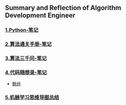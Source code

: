 ## Summary and Reflection of Algorithm Development Engineer

### [1.Python-笔记](https://github.com/Liao-Zhuolin/ML-Note/blob/main/Python-%E7%AC%94%E8%AE%B0.md)
### [2.算法通关手册-笔记](https://github.com/Liao-Zhuolin/ML-Note/blob/main/%E3%80%8A%E7%AE%97%E6%B3%95%E9%80%9A%E5%85%B3%E6%89%8B%E5%86%8C%E3%80%8B-%E7%AC%94%E8%AE%B0.md)
### [3.算法三千问-笔记](https://github.com/Liao-Zhuolin/ML-Note/blob/main/%E7%AE%97%E6%B3%95%E4%B8%89%E5%8D%83%E9%97%AE.md)
### [4.代码随想录-笔记](https://github.com/Liao-Zhuolin/ML-Note/tree/main/%E4%BB%A3%E7%A0%81%E9%9A%8F%E6%83%B3%E5%BD%95%E7%AC%94%E8%AE%B0)
- [数组](https://github.com/Liao-Zhuolin/ML-Note/blob/main/%E4%BB%A3%E7%A0%81%E9%9A%8F%E6%83%B3%E5%BD%95%E7%AC%94%E8%AE%B0/%E6%95%B0%E7%BB%84.md)
### [5.机器学习思维导图总结](https://github.com/Liao-Zhuolin/ML-Note/blob/main/%E3%80%8A%E6%9C%BA%E5%99%A8%E5%AD%A6%E4%B9%A0%E3%80%8B%E4%B9%A6%E6%80%9D%E7%BB%B4%E5%AF%BC%E5%9B%BE.md)
